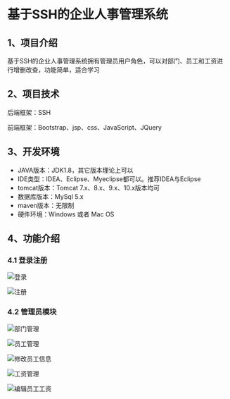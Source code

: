 # 基于SSH的企业人事管理系统

## 1、项目介绍

基于SSH的企业人事管理系统拥有管理员用户角色，可以对部门、员工和工资进行增删改查，功能简单，适合学习


## 2、项目技术

后端框架：SSH

前端框架：Bootstrap、jsp、css、JavaScript、JQuery

## 3、开发环境

- JAVA版本：JDK1.8，其它版本理论上可以
- IDE类型：IDEA、Eclipse、Myeclipse都可以。推荐IDEA与Eclipse
- tomcat版本：Tomcat 7.x、8.x、9.x、10.x版本均可
- 数据库版本：MySql 5.x
- maven版本：无限制
- 硬件环境：Windows 或者 Mac OS


## 4、功能介绍

### 4.1 登录注册

![登录](https://project-images-1256969109.cos.ap-chongqing.myqcloud.com/Typora-Images/202206201459327.jpg)

![注册](https://project-images-1256969109.cos.ap-chongqing.myqcloud.com/Typora-Images/202206201459541.jpg)

### 4.2 管理员模块

![部门管理](https://project-images-1256969109.cos.ap-chongqing.myqcloud.com/Typora-Images/202206201459170.jpg)

![员工管理](https://project-images-1256969109.cos.ap-chongqing.myqcloud.com/Typora-Images/202206201459780.jpg)

![修改员工信息](https://project-images-1256969109.cos.ap-chongqing.myqcloud.com/Typora-Images/202206201459362.jpg)

![工资管理](https://project-images-1256969109.cos.ap-chongqing.myqcloud.com/Typora-Images/202206201459279.jpg)

![编辑员工工资](https://project-images-1256969109.cos.ap-chongqing.myqcloud.com/Typora-Images/202206201500006.jpg)
